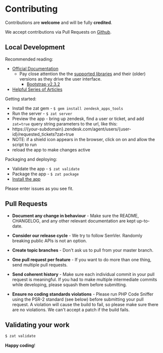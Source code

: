 # Contributing

Contributions are **welcome** and will be fully **credited**.

We accept contributions via Pull Requests on [Github](https://github.com/delivered/chargify-zendesk).

## Local Development

Recommended reading:

* [Official Documentation](https://developer.zendesk.com/apps/docs/agent/introduction)
  * Pay close attention the the [supported libraries](https://developer.zendesk.com/apps/docs/agent/supported_libraries) and their (older) versions as they drive the user interface.
    * [Bootstrap v2.3.2](http://getbootstrap.com/2.3.2/components.html)
* [Helpful Series of Articles](https://support.zendesk.com/hc/en-us/articles/203691256)

Getting started:

* Install the zat gem - `$ gem install zendesk_apps_tools`
* Run the server - `$ zat server`
* Preview the app - bring up zendesk, find a user or ticket, and add `zat=true` query string parameters to the url, like this:
 * https://{your-subdomain}.zendesk.com/agent/users/{user-id}/requested_tickets?zat=true
 * NOTE: if a shield icon appears in the browser, click on on and allow the script to run
 * reload the app to make changes active

Packaging and deploying:

* Validate the app - `$ zat validate`
* Package the app - `$ zat package`
* [Install the app](https://github.com/delivered/chargify-zendesk#installation)

Please enter issues as you see fit.

## Pull Requests

- **Document any change in behaviour** - Make sure the README, CHANGELOG, and any other relevant documentation are kept up-to-date.

- **Consider our release cycle** - We try to follow SemVer. Randomly breaking public APIs is not an option.

- **Create topic branches** - Don't ask us to pull from your master branch.

- **One pull request per feature** - If you want to do more than one thing, send multiple pull requests.

- **Send coherent history** - Make sure each individual commit in your pull request is meaningful. If you had to make multiple intermediate commits while developing, please squash them before submitting.

- **Ensure no coding standards violations** - Please run PHP Code Sniffer using the PSR-2 standard (see below) before submitting your pull request. A violation will cause the build to fail, so please make sure there are no violations. We can't accept a patch if the build fails.


## Validating your work

``` bash
$ zat validate
```

**Happy coding**!

